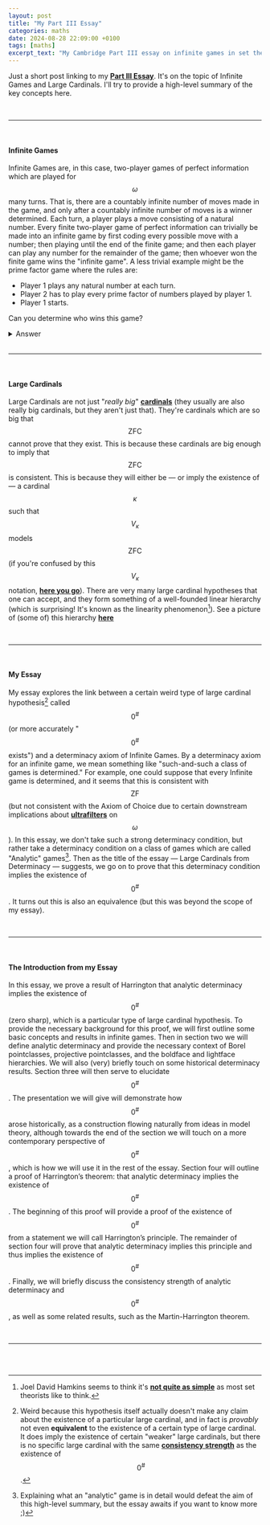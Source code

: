 ```yaml
---
layout: post
title: "My Part III Essay"
categories: maths
date: 2024-08-28 22:09:00 +0100
tags: [maths]
excerpt_text: "My Cambridge Part III essay on infinite games in set theory and large cardinals from determinacy."
---
```


Just a short post linking to my [**Part III Essay**](/pdf_files/Infinite%20Games%20in%20Set%20Theory%20-%20Large%20Cardinals%20from%20Determinacy.pdf). It's on the topic of Infinite Games and Large Cardinals. I'll try to provide a high-level summary of the key concepts here.

<br>

---

<br>

#### Infinite Games

Infinite Games are, in this case, two-player games of perfect information which are played for $$\omega$$ many turns. That is, there are a countably infinite number of moves made in the game, and only after a countably infinite number of moves is a winner determined. Each turn, a player plays a move consisting of a natural number. Every finite two-player game of perfect information can trivially be made into an infinite game by first coding every possible move with a number; then playing until the end of the finite game; and then each player can play any number for the remainder of the game; then whoever won the finite game wins the "infinite game". A less trivial example might be the prime factor game where the rules are:

- Player 1 plays any natural number at each turn.
- Player 2 has to play every prime factor of numbers played by player 1.
- Player 1 starts.

Can you determine who wins this game?

<details><summary>Answer</summary> Although it may seem that Player 1 can win by e.g. playing numbers with 2 distinct prime factors that have not yet been played by Player 2 at each turn, this does not give Player 1 a winning strategy! Since we play until infinity, player 2 will always <it>eventually</it> be able to "catch up" with Player 1 in the limit! So Player 2 has a winning strategy. What happens if Player 2 starts? Can Player 1 guarantee a win? How?</details>

<br>

---

<br>

#### Large Cardinals

Large Cardinals are not just "*really big*" [**cardinals**](https://en.wikipedia.org/wiki/Cardinal_number) (they usually are also really big cardinals, but they aren't just that). They're cardinals which are so big that $$\mathrm{ZFC}$$ cannot prove that they exist. This is because these cardinals are big enough to imply that $$\mathrm{ZFC}$$ is consistent. This is because they will either be — or imply the existence of — a cardinal $$\kappa$$ such that $$V_{\kappa}$$ models $$\mathrm{ZFC}$$ (if you're confused by this $$V_{\kappa}$$ notation, [**here you go**](https://en.wikipedia.org/wiki/Von_Neumann_universe)). There are very many large cardinal hypotheses that one can accept, and they form something of a well-founded linear hierarchy (which is surprising! It's known as the linearity phenomenon[^1]). See a picture of (some of) this hierarchy [**here**](/images/Chart_of_Large_Cardinals_Kanamori.png)

<br>

---

<br>

#### My Essay

My essay explores the link between a certain weird type of large cardinal hypothesis[^2] called $$0^{\#}$$ (or more accurately "$$0^{\#}$$ exists") and a determinacy axiom of Infinite Games. By a determinacy axiom for an infinite game, we mean something like "such-and-such a class of games is determined." For example, one could suppose that every Infinite game is determined, and it seems that this is consistent with $$\mathrm{ZF}$$ (but not consistent with the Axiom of Choice due to certain downstream implications about [**ultrafilters**](https://en.wikipedia.org/wiki/Ultrafilter) on $$\omega$$). In this essay, we don't take such a strong determinacy condition, but rather take a determinacy condition on a class of games which are called "Analytic" games[^3]. Then as the title of the essay — Large Cardinals from Determinacy — suggests, we go on to prove that this determinacy condition implies the existence of $$0^{\#}$$. It turns out this is also an equivalence (but this was beyond the scope of my essay).

<br>

---

<br>

#### The Introduction from my Essay

In this essay, we prove a result of Harrington that analytic determinacy implies the existence of $$0^{\#}$$ (zero sharp), which is a particular type of large cardinal hypothesis. To provide the necessary background for this proof, we will first outline some basic concepts and results in infinite games. Then in section two we will define analytic determinacy and provide the necessary context of Borel pointclasses, projective pointclasses, and the boldface and lightface hierarchies. We will also (very) briefly touch on some historical determinacy results. Section three will then serve to elucidate $$0^{\#}$$. The presentation we will give will demonstrate how $$0^{\#}$$ arose historically, as a construction flowing naturally from ideas in model theory, although towards the end of the section we will touch on a more contemporary perspective of $$0^{\#}$$, which is how we will use it in the rest of the essay. Section four will outline a proof of Harrington’s theorem: that analytic determinacy implies the existence of $$0^{\#}$$. The beginning of this proof will provide a proof of the existence of $$0^{\#}$$ from a statement we will call Harrington’s principle. The remainder of section four will prove that analytic determinacy implies this principle and thus implies the existence of $$0^{\#}$$. Finally, we will briefly discuss the consistency strength of analytic determinacy and $$0^{\#}$$, as well as some related results, such as the Martin-Harrington theorem.

<br>

---

<br>
<br>

[^1]: Joel David Hamkins seems to think it's [**not quite as simple**](https://arxiv.org/abs/2208.07445) as most set theorists like to think.
[^2]: Weird because this hypothesis itself actually doesn't make any claim about the existence of a particular large cardinal, and in fact is *provably* not even **equivalent** to the existence of a certain type of large cardinal. It does imply the existence of certain "weaker" large cardinals, but there is no specific large cardinal with the same [**consistency strength**](https://en.wikipedia.org/wiki/Equiconsistency#Consistency_strength) as the existence of $$0^{\#}$$.
[^3]: Explaining what an "analytic" game is in detail would defeat the aim of this high-level summary, but the essay awaits if you want to know more ;)
